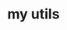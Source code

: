 # my utils

**<script src="https://raw.githubusercontent.com/TatsianaMiller/webflow/main/scripts/makeSeamlessReplace.js"></script>**
**<script src="https://raw.githubusercontent.com/TatsianaMiller/webflow/main/scripts/makeSeamlessReplace.js"></script>**
